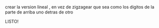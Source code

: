 crear la version lineal , en vez de zigzagear
que sea como los digitos de la parte de arriba
uno detras de otro

LISTO!
